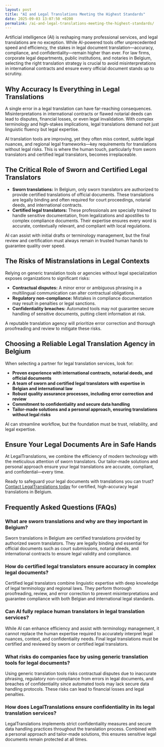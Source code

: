 ```yaml
---
layout: post
title: "AI and Legal Translations Meeting the Highest Standards"
date: 2025-09-03 13:07:50 +0200
permalink: /ai-and-legal-translations-meeting-the-highest-standards/
---
```

Artificial intelligence (AI) is reshaping many professional services, and legal translations are no exception. While AI-powered tools offer unprecedented speed and efficiency, the stakes in legal document translation—accuracy, compliance, and confidentiality—remain higher than ever. For law firms, corporate legal departments, public institutions, and notaries in Belgium, selecting the right translation strategy is crucial to avoid misinterpretations in international contracts and ensure every official document stands up to scrutiny.

## Why Accuracy Is Everything in Legal Translations

A single error in a legal translation can have far-reaching consequences. Misinterpretations in international contracts or flawed notarial deeds can lead to disputes, financial losses, or even legal invalidation. With complex terminology and high-stakes implications, legal translations demand not just linguistic fluency but legal expertise.

AI translation tools are improving, yet they often miss context, subtle legal nuances, and regional legal frameworks—key requirements for translations without legal risks. This is where the human touch, particularly from sworn translators and certified legal translators, becomes irreplaceable.

## The Critical Role of Sworn and Certified Legal Translators

- **Sworn translations:** In Belgium, only sworn translators are authorized to provide certified translations of official documents. These translations are legally binding and often required for court proceedings, notarial deeds, and international contracts.
- **Certified legal translators:** These professionals are specially trained to handle sensitive documentation, from legalizations and apostilles to complex compliance documents. Their expertise ensures every word is accurate, contextually relevant, and compliant with local regulations.

AI can assist with initial drafts or terminology management, but the final review and certification must always remain in trusted human hands to guarantee quality over speed.

## The Risks of Mistranslations in Legal Contexts

Relying on generic translation tools or agencies without legal specialization exposes organizations to significant risks:

- **Contractual disputes:** A minor error or ambiguous phrasing in a multilingual communication can alter contractual obligations.
- **Regulatory non-compliance:** Mistakes in compliance documentation may result in penalties or legal sanctions.
- **Confidentiality breaches:** Automated tools may not guarantee secure handling of sensitive documents, putting client information at risk.

A reputable translation agency will prioritize error correction and thorough proofreading and review to mitigate these risks.

## Choosing a Reliable Legal Translation Agency in Belgium

When selecting a partner for legal translation services, look for:

- **Proven experience with international contracts, notarial deeds, and official documents**
- **A team of sworn and certified legal translators with expertise in Belgian and international law**
- **Robust quality assurance processes, including error correction and review**
- **Commitment to confidentiality and secure data handling**
- **Tailor-made solutions and a personal approach, ensuring translations without legal risks**

AI can streamline workflow, but the foundation must be trust, reliability, and legal expertise.

## Ensure Your Legal Documents Are in Safe Hands

At LegalTranslations, we combine the efficiency of modern technology with the meticulous attention of sworn translators. Our tailor-made solutions and personal approach ensure your legal translations are accurate, compliant, and confidential—every time.

Ready to safeguard your legal documents with translations you can trust? [Contact LegalTranslations today](https://www.legaltranslations.be/) for certified, high-accuracy legal translations in Belgium.

## Frequently Asked Questions (FAQs)

### What are sworn translations and why are they important in Belgium?

Sworn translations in Belgium are certified translations provided by authorized sworn translators. They are legally binding and essential for official documents such as court submissions, notarial deeds, and international contracts to ensure legal validity and compliance.

### How do certified legal translators ensure accuracy in complex legal documents?

Certified legal translators combine linguistic expertise with deep knowledge of legal terminology and regional laws. They perform thorough proofreading, review, and error correction to prevent misinterpretations and guarantee compliance with both Belgian and international legal standards.

### Can AI fully replace human translators in legal translation services?

While AI can enhance efficiency and assist with terminology management, it cannot replace the human expertise required to accurately interpret legal nuances, context, and confidentiality needs. Final legal translations must be certified and reviewed by sworn or certified legal translators.

### What risks do companies face by using generic translation tools for legal documents?

Using generic translation tools risks contractual disputes due to inaccurate phrasing, regulatory non-compliance from errors in legal documents, and breaches of confidentiality since automated tools may lack secure data handling protocols. These risks can lead to financial losses and legal penalties.

### How does LegalTranslations ensure confidentiality in its legal translation services?

LegalTranslations implements strict confidentiality measures and secure data handling practices throughout the translation process. Combined with a personal approach and tailor-made solutions, this ensures sensitive legal documents remain protected at all times.

<script type="application/ld+json">
{
  "@context": "https://schema.org",
  "@type": "BlogPosting",
  "headline": "AI and Legal Translations Meeting the Highest Standards",
  "description": "Explore how LegalTranslations combines AI efficiency with sworn translators' expertise to deliver certified, accurate legal translations in Belgium, ensuring compliance and avoiding legal risks.",
  "author": {
    "@type": "Person",
    "name": "LegalTranslations"
  },
  "publisher": {
    "@type": "Person",
    "name": "LegalTranslations"
  },
  "datePublished": "2024-06-01",
  "mainEntityOfPage": {
    "@type": "WebPage",
    "@id": "https://www.legaltranslations.be/blog/ai-and-legal-translations"
  },
  "keywords": "Sworn translations, Legal translations, Multilingual communication, International contracts, Notarial deeds, Official documents, Legalizations & apostilles, Proofreading and review, Translation strategy, Translation agency, Quality over speed, Tailor-made solutions, Personal approach, Trust & reliability, Translations without legal risks, Error correction, Misinterpretations in international contracts, legal translation services, certified legal translators, accurate legal document translation",
  "inLanguage": "en",
  "wordCount": 659
}
</script>

<script type="application/ld+json">
{
  "@context": "https://schema.org",
  "@type": "FAQPage",
  "mainEntity": [
    {
      "@type": "Question",
      "name": "What are sworn translations and why are they important in Belgium?",
      "acceptedAnswer": {
        "@type": "Answer",
        "text": "Sworn translations in Belgium are certified translations provided by authorized sworn translators. They are legally binding and essential for official documents such as court submissions, notarial deeds, and international contracts to ensure legal validity and compliance."
      }
    },
    {
      "@type": "Question",
      "name": "How do certified legal translators ensure accuracy in complex legal documents?",
      "acceptedAnswer": {
        "@type": "Answer",
        "text": "Certified legal translators combine linguistic expertise with deep knowledge of legal terminology and regional laws. They perform thorough proofreading, review, and error correction to prevent misinterpretations and guarantee compliance with both Belgian and international legal standards."
      }
    },
    {
      "@type": "Question",
      "name": "Can AI fully replace human translators in legal translation services?",
      "acceptedAnswer": {
        "@type": "Answer",
        "text": "While AI can enhance efficiency and assist with terminology management, it cannot replace the human expertise required to accurately interpret legal nuances, context, and confidentiality needs. Final legal translations must be certified and reviewed by sworn or certified legal translators."
      }
    },
    {
      "@type": "Question",
      "name": "What risks do companies face by using generic translation tools for legal documents?",
      "acceptedAnswer": {
        "@type": "Answer",
        "text": "Using generic translation tools risks contractual disputes due to inaccurate phrasing, regulatory non-compliance from errors in legal documents, and breaches of confidentiality since automated tools may lack secure data handling protocols. These risks can lead to financial losses and legal penalties."
      }
    },
    {
      "@type": "Question",
      "name": "How does LegalTranslations ensure confidentiality in its legal translation services?",
      "acceptedAnswer": {
        "@type": "Answer",
        "text": "LegalTranslations implements strict confidentiality measures and secure data handling practices throughout the translation process. Combined with a personal approach and tailor-made solutions, this ensures sensitive legal documents remain protected at all times."
      }
    }
  ]
}
</script>